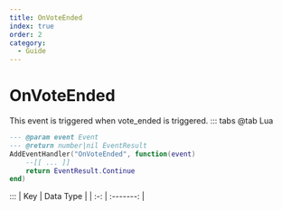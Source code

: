 ```yaml
---
title: OnVoteEnded
index: true
order: 2
category:
  - Guide
---
```


# OnVoteEnded
This event is triggered when vote_ended is triggered.
::: tabs
@tab Lua
```lua
--- @param event Event
--- @return number|nil EventResult
AddEventHandler("OnVoteEnded", function(event)
    --[[ ... ]]
    return EventResult.Continue
end)
```

:::
| Key | Data Type |
| :-: | :-------: |